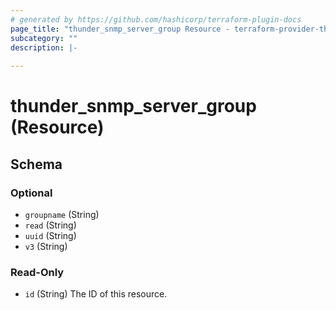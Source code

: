 ```yaml
---
# generated by https://github.com/hashicorp/terraform-plugin-docs
page_title: "thunder_snmp_server_group Resource - terraform-provider-thunder"
subcategory: ""
description: |-
  
---
```


# thunder_snmp_server_group (Resource)





<!-- schema generated by tfplugindocs -->
## Schema

### Optional

- `groupname` (String)
- `read` (String)
- `uuid` (String)
- `v3` (String)

### Read-Only

- `id` (String) The ID of this resource.


